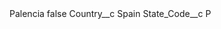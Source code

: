 <?xml version="1.0" encoding="UTF-8"?>
<CustomMetadata xmlns="http://soap.sforce.com/2006/04/metadata" xmlns:xsi="http://www.w3.org/2001/XMLSchema-instance" xmlns:xsd="http://www.w3.org/2001/XMLSchema">
    <label>Palencia</label>
    <protected>false</protected>
    <values>
        <field>Country__c</field>
        <value xsi:type="xsd:string">Spain</value>
    </values>
    <values>
        <field>State_Code__c</field>
        <value xsi:type="xsd:string">P</value>
    </values>
</CustomMetadata>
